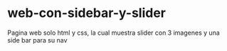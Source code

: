 # web-con-sidebar-y-slider
Pagina web solo html y css, la cual muestra slider con 3 imagenes y una side bar para su nav
